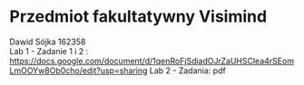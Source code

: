 # Przedmiot fakultatywny Visimind<br>
Dawid Sójka 162358<br>
  Lab 1 - Zadanie 1 i 2 : https://docs.google.com/document/d/1qenRoFjSdiadOJrZaUHSClea4rSEomLmOOYw8Ob0cho/edit?usp=sharing
  Lab 2 - Zadania: pdf
  
